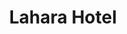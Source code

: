---
mission_id: hotel
editorsChoice:
title: "Lahara Hotel"
authors: 
    - "Michael Messer"
date:
filename: "hotel.zip"
description: "Several foreign diplomats who are sympathetic to the Rebel cause have been taken hostage by Imperial troops and are being held in the Lahara Hotel. Your job as Kyle Katarn is to infiltrate the hotel, locate the diplomats, and bring them out safely."
heroImage: "./hotel.png"
levelReplaced:	None
difficulty: yes
bm:	yes
fme: yes
wax: yes
three_do: yes
voc: yes
gmd: yes
vue: yes
lfd: yes
base: "New level from scratch" 
editors: "Author's personal utilities."

---